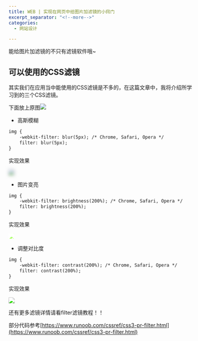 ```yaml
---
title: WEB | 实现在网页中给图片加滤镜的小窍门
excerpt_separator: "<!--more-->"
categories:
  - 网站设计

---
```


能给图片加滤镜的不只有滤镜软件哦~

<!--more-->

## 可以使用的CSS滤镜

其实我们在应用当中能使用的CSS滤镜是不多的，在这篇文章中，我将介绍所学习到的三个CSS滤镜。

下面放上原图![](/Carlalyz/assets/images/web/20.jpg)

- 高斯模糊
```markdown
img {
    -webkit-filter: blur(5px); /* Chrome, Safari, Opera */
    filter: blur(5px);
}
```

实现效果
<div>
<img src="/Carlalyz/assets/images/web/20.jpg" class="oho1">
<style>
.oho1 {
    -webkit-filter: blur(5px); /* Chrome, Safari, Opera */
    filter: blur(5px);
}
</style>
</div>

- 图片变亮
```markdown
img {
    -webkit-filter: brightness(200%); /* Chrome, Safari, Opera */
    filter: brightness(200%);
}
```

实现效果
<div>
<img src="/Carlalyz/assets/images/web/20.jpg" class="oho2">
<style>
.oho2 {
    -webkit-filter: brightness(200%); /* Chrome, Safari, Opera */
    filter: brightness(200%);
}
</style>
</div>

- 调整对比度
```markdown
img {
    -webkit-filter: contrast(200%); /* Chrome, Safari, Opera */
    filter: contrast(200%);
}
```

实现效果
<div>
<img src="/Carlalyz/assets/images/web/20.jpg" class="oho3">
<style>
.oho3 {
    -webkit-filter: contrast(200%); /* Chrome, Safari, Opera */
    filter: contrast(200%);
}
</style>
</div>

还有更多滤镜详情请看filter滤镜教程！！

部分代码参考[https://www.runoob.com/cssref/css3-pr-filter.html](https://www.runoob.com/cssref/css3-pr-filter.html)